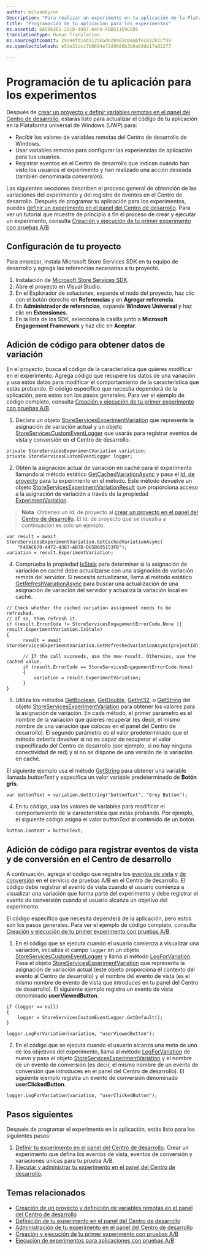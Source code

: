```yaml
---
author: mcleanbyron
Description: "Para realizar un experimento en tu aplicación de la Plataforma universal de Windows (UWP) con pruebas A/B, debes escribir el código del experimento en tu aplicación."
title: "Programación de tu aplicación para los experimentos"
ms.assetid: 6A5063E1-28CD-4087-A4FA-FBB511E9CED5
translationtype: Human Translation
ms.sourcegitcommit: 29a94fd14d11256ade28463c04abfec81287cf39
ms.openlocfilehash: e5de32dcc7b0694e72d9686b3b9a64de17a02277

---
```


# Programación de tu aplicación para los experimentos

Después de [crear un proyecto y definir variables remotas en el panel del Centro de desarrollo](create-a-project-and-define-remote-variables-in-the-dev-center-dashboard.md), estarás listo para actualizar el código de tu aplicación en la Plataforma universal de Windows (UWP) para:
* Recibir los valores de variables remotas del Centro de desarrollo de Windows.
* Usar variables remotas para configurar las experiencias de aplicación para tus usuarios.
* Registrar eventos en el Centro de desarrollo que indican cuándo han visto los usuarios el experimento y han realizado una acción deseada (también denominada *conversión*).

Las siguientes secciones describen el proceso general de obtención de las variaciones del experimento y del registro de eventos en el Centro de desarrollo. Después de programar tu aplicación para los experimentos, puedes [definir un experimento en el panel del Centro de desarrollo](define-your-experiment-in-the-dev-center-dashboard.md). Para ver un tutorial que muestre de principio a fin el proceso de crear y ejecutar un experimento, consulta [Creación y ejecución de tu primer experimento con pruebas A/B](create-and-run-your-first-experiment-with-a-b-testing.md).

## Configuración de tu proyecto

Para empezar, instala Microsoft Store Services SDK en tu equipo de desarrollo y agrega las referencias necesarias a tu proyecto.

1. Instalación de [Microsoft Store Services SDK](http://aka.ms/store-em-sdk).
2. Abre el proyecto en Visual Studio.
3. En el Explorador de soluciones, expande el nodo del proyecto, haz clic con el botón derecho en **Referencias** y en **Agregar referencia**.
3. En **Administrador de referencias**, expande **Windows Universal** y haz clic en **Extensiones**.
4. En la lista de los SDK, selecciona la casilla junto a **Microsoft Engagement Framework** y haz clic en **Aceptar**.

## Adición de código para obtener datos de variación

En el proyecto, busca el código de la característica que quieres modificar en el experimento. Agrega código que recupere los datos de una variación y usa estos datos para modificar el comportamiento de la característica que estás probando. El código específico que necesita dependerá de la aplicación, pero estos son los pasos generales. Para ver el ejemplo de código completo, consulta [Creación y ejecución de tu primer experimento con pruebas A/B](create-and-run-your-first-experiment-with-a-b-testing.md).

1. Declara un objeto [StoreServicesExperimentVariation](https://msdn.microsoft.com/library/windows/apps/microsoft.services.store.engagement.storeservicesexperimentvariation.aspx) que represente la asignación de variación actual y un objeto [StoreServicesCustomEventLogger](https://msdn.microsoft.com/library/windows/apps/microsoft.services.store.engagement.storeservicescustomeventlogger.aspx) que usarás para registrar eventos de vista y conversión en el Centro de desarrollo.
```CSharp
private StoreServicesExperimentVariation variation;
private StoreServicesCustomEventLogger logger;
```

2. Obtén la asignación actual de variación en caché para el experimento llamando al método estático [GetCachedVariationAsync](https://msdn.microsoft.com/library/windows/apps/microsoft.services.store.engagement.storeservicesexperimentvariation.getcachedvariationasync.aspx) y pasa el [Id. de proyecto](run-app-experiments-with-a-b-testing.md#terms) para tu experimento en el método. Este método devuelve un objeto [StoreServicesExperimentVariationResult](https://msdn.microsoft.com/library/windows/apps/microsoft.services.store.engagement.storeservicesexperimentvariationresult.aspx) que proporciona acceso a la asignación de variación a través de la propiedad [ExperimentVariation](https://msdn.microsoft.com/library/windows/apps/microsoft.services.store.engagement.storeservicesexperimentvariationresult.experimentvariation.aspx).
  >**Nota**&nbsp;&nbsp;Obtienes un Id. de proyecto al [crear un proyecto en el panel del Centro de desarrollo](create-a-project-and-define-remote-variables-in-the-dev-center-dashboard.md). El Id. de proyecto que se muestra a continuación es solo un ejemplo.

  ```CSharp
var result = await StoreServicesExperimentVariation.GetCachedVariationAsync(
      "F48AC670-4472-4387-AB7D-D65B095153FB");
variation = result.ExperimentVariation;
```

4. Comprueba la propiedad [IsStale](https://msdn.microsoft.com/library/windows/apps/microsoft.services.store.engagement.storeservicesexperimentvariation.isstale.aspx) para determinar si la asignación de variación en caché debe actualizarse con una asignación de variación remota del servidor. Si necesita actualizarse, llama al método estático [GetRefreshVariationAsync](https://msdn.microsoft.com/library/windows/apps/microsoft.services.store.engagement.storeservicesexperimentvariation.getrefreshedvariationasync.aspx) para buscar una actualización de una asignación de variación del servidor y actualiza la variación local en caché.
```CSharp
// Check whether the cached variation assignment needs to be refreshed.
// If so, then refresh it.
if (result.ErrorCode != StoreServicesEngagementErrorCode.None || result.ExperimentVariation.IsStale)
{
      result = await StoreServicesExperimentVariation.GetRefreshedVariationAsync(projectId);

      // If the call succeeds, use the new result. Otherwise, use the cached value.
      if (result.ErrorCode == StoreServicesEngagementErrorCode.None)
      {
          variation = result.ExperimentVariation;
      }
}
```

5. Utiliza los métodos [GetBoolean](https://msdn.microsoft.com/library/windows/apps/microsoft.services.store.engagement.storeservicesexperimentvariation.getboolean.aspx), [GetDouble](https://msdn.microsoft.com/library/windows/apps/microsoft.services.store.engagement.storeservicesexperimentvariation.getdouble.aspx), [GetInt32](https://msdn.microsoft.com/library/windows/apps/microsoft.services.store.engagement.storeservicesexperimentvariation.getint32.aspx), o [GetString](https://msdn.microsoft.com/library/windows/apps/microsoft.services.store.engagement.storeservicesexperimentvariation.getstring.aspx) del objeto [StoreServicesExperimentVariation](https://msdn.microsoft.com/library/windows/apps/microsoft.services.store.engagement.storeservicesexperimentvariation.aspx) para obtener los valores para la asignación de variación. En cada método, el primer parámetro es el nombre de la variación que quieres recuperar (es decir, el mismo nombre de una variación que colocas en el panel del Centro de desarrollo). El segundo parámetro es el valor predeterminado que el método debería devolver si no es capaz de recuperar el valor especificado del Centro de desarrollo (por ejemplo, si no hay ninguna conectividad de red) y si no se dispone de una versión de la variación en caché.

  El siguiente ejemplo usa el método [GetString](https://msdn.microsoft.com/library/windows/apps/microsoft.services.store.engagement.storeservicesexperimentvariation.getstring.aspx) para obtener una variable llamada *buttonText* y especifica un valor variable predeterminado de **Botón gris**.
```CSharp
var buttonText = variation.GetString("buttonText", "Grey Button");
```
4. En tu código, usa los valores de variables para modificar el comportamiento de la característica que estás probando. Por ejemplo, el siguiente código asigna el valor *buttonText* al contenido de un botón.
```CSharp
button.Content = buttonText;
```

## Adición de código para registrar eventos de vista y de conversión en el Centro de desarrollo

A continuación, agrega el código que registra los [eventos de vista](run-app-experiments-with-a-b-testing.md#terms) y [de conversión](run-app-experiments-with-a-b-testing.md#terms) en el servicio de pruebas A/B en el Centro de desarrollo. El código debe registrar el evento de vista cuando el usuario comienza a visualizar una variación que forma parte del experimento y debe registrar el evento de conversión cuando el usuario alcanza un objetivo del experimento.

El código específico que necesita dependerá de la aplicación, pero estos son los pasos generales. Para ver el ejemplo de código completo, consulta [Creación y ejecución de tu primer experimento con pruebas A/B](create-and-run-your-first-experiment-with-a-b-testing.md).

1. En el código que se ejecuta cuando el usuario comienza a visualizar una variación, inicializa el campo ```logger``` en un objeto [StoreServicesCustomEventLogger](https://msdn.microsoft.com/library/windows/apps/microsoft.services.store.engagement.storeservicescustomeventlogger.aspx) y llama al método [LogForVariation](https://msdn.microsoft.com/library/windows/apps/microsoft.services.store.engagement.storeservicescustomeventlogger.logforvariation.aspx). Pasa el objeto [StoreServicesExperimentVariation](https://msdn.microsoft.com/library/windows/apps/microsoft.services.store.engagement.storeservicesexperimentvariation.aspx) que representa la asignación de variación actual (este objeto proporciona el contexto del evento al Centro de desarrollo) y el nombre del evento de vista (es el mismo nombre de evento de vista que introduces en tu panel del Centro de desarrollo). El siguiente ejemplo registra un evento de vista denominado **userViewedButton**.

  ```CSharp
  if (logger == null)
  {
      logger = StoreServicesCustomEventLogger.GetDefault();
  }

  logger.LogForVariation(variation, "userViewedButton");
  ```

2. En el código que se ejecuta cuando el usuario alcanza una meta de uno de los objetivos del experimento, llama al método [LogForVariation](https://msdn.microsoft.com/library/windows/apps/microsoft.services.store.engagement.storeservicescustomeventlogger.logforvariation.aspx) de nuevo y pasa el objeto [StoreServicesExperimentVariation](https://msdn.microsoft.com/library/windows/apps/microsoft.services.store.engagement.storeservicesexperimentvariation.aspx) y el nombre de un evento de conversión (es decir, el mismo nombre de un evento de conversión que introduces en el panel del Centro de desarrollo). El siguiente ejemplo registra un evento de conversión denominado **userClickedButton**.
```CSharp
logger.LogForVariation(variation, "userClickedButton");
```

## Pasos siguientes

Después de programar el experimento en la aplicación, estás listo para los siguientes pasos:
1. [Definir tu experimento en el panel del Centro de desarrollo](define-your-experiment-in-the-dev-center-dashboard.md). Crear un experimento que defina los eventos de vista, eventos de conversión y variaciones únicas para tu prueba A/B.
2. [Ejecutar y administrar tu experimento en el panel del Centro de desarrollo](manage-your-experiment.md).


## Temas relacionados

* [Creación de un proyecto y definición de variables remotas en el panel del Centro de desarrollo](create-a-project-and-define-remote-variables-in-the-dev-center-dashboard.md)
* [Definición de tu experimento en el panel del Centro de desarrollo](define-your-experiment-in-the-dev-center-dashboard.md)
* [Administración de tu experimento en el panel del Centro de desarrollo](manage-your-experiment.md)
* [Creación y ejecución de tu primer experimento con pruebas A/B](create-and-run-your-first-experiment-with-a-b-testing.md)
* [Ejecución de experimentos para aplicaciones con pruebas A/B](run-app-experiments-with-a-b-testing.md)



<!--HONumber=Sep16_HO1-->


